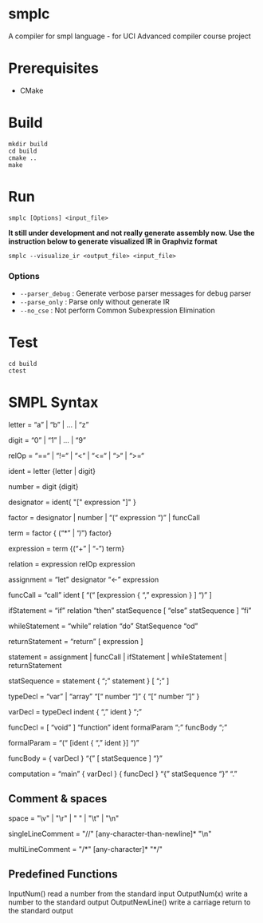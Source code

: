 # smplc

A compiler for smpl language - for UCI Advanced compiler course project

# Prerequisites

* CMake

# Build

```shell
mkdir build
cd build
cmake ..
make
```

# Run

```shell
smplc [Options] <input_file>
```

**It still under development and not really generate assembly now. Use the instruction below to generate visualized IR in Graphviz format**

```shell
smplc --visualize_ir <output_file> <input_file>
```

### Options

* `--parser_debug` : Generate verbose parser messages for debug parser
* `--parse_only` : Parse only without generate IR
* `--no_cse` : Not perform Common Subexpression Elimination

# Test

```shell
cd build
ctest
```

# SMPL Syntax

letter = “a” | “b” | ... | “z”

digit = “0” | “1” | ... | “9”

relOp = “==“ | “!=“ | “<“ | “<=“ | “>“ | “>=“

ident = letter {letter | digit}

number = digit {digit}

designator = ident{ "[" expression "]" }

factor = designator | number | “(“ expression “)” | funcCall

term = factor { (“*” | “/”) factor}

expression = term {(“+” | “-”) term}

relation = expression relOp expression

assignment = “let” designator “<-” expression

funcCall = “call” ident [ “(“ [expression { “,” expression } ] “)” ]

ifStatement = “if” relation “then” statSequence [ “else” statSequence ] “fi”

whileStatement = “while” relation “do” StatSequence “od”

returnStatement = “return” [ expression ]

statement = assignment | funcCall | ifStatement | whileStatement | returnStatement

statSequence = statement { “;” statement } [ “;” ]

typeDecl = “var” | “array” “[“ number “]” { “[“ number “]” }

varDecl = typeDecl indent { “,” ident } “;”

funcDecl = [ “void” ] “function” ident formalParam “;” funcBody “;”

formalParam = “(“ [ident { “,” ident }] “)”

funcBody = { varDecl } “{” [ statSequence ] “}”

computation = “main” { varDecl } { funcDecl } “{” statSequence “}” “.”

## Comment & spaces

space = "\v" | "\r" | " " | "\t" | "\n"

singleLineComment = "//" [any-character-than-newline]* "\n"

multiLineComment = "/\*" [any-character]\* "*/"

## Predefined Functions

InputNum() read a number from the standard input
OutputNum(x) write a number to the standard output
OutputNewLine() write a carriage return to the standard output
